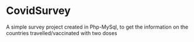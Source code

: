 # CovidSurvey
 A simple survey project created in Php-MySql, to get the information on the countries travelled/vaccinated with two doses
